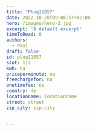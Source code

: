 ```yaml
---
title: "Pluq11857"
date: 2022-10-28T09:08:57+02:00
hero: /images/hero-3.jpg
excerpt: "A default excerpt"
timeToRead: 0
authors:
  - Paul
draft: false
id: pluq11857
slot: 1|2
kwh: na
priceperminute: na
freechargefor: na
onetimefee: na
country: de
locationname: locationname
street: street
zip_city: zip-city


---
```

